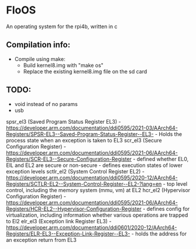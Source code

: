 # FloOS

An operating system for the rpi4b, written in c


## Compilation info:
- Compile using make:
    - Build kernel8.img with "make os"
    - Replace the existing kernel8.img file on the sd card

## TODO:
- void instead of no params
- usb


spsr_el3 (Saved Program Status Register EL3)
    - https://developer.arm.com/documentation/ddi0595/2021-03/AArch64-Registers/SPSR-EL3--Saved-Program-Status-Register--EL3-
    - Holds the process state when an exception is taken to EL3
scr_el3 (Secure Configuration Register)
    - https://developer.arm.com/documentation/ddi0595/2021-06/AArch64-Registers/SCR-EL3--Secure-Configuration-Register
    - defined whether EL0, ElL and EL2 are secure or non-secure
    - defines execution states of lower exception levels
sctlr_el2 (System Control Register EL2)
    - https://developer.arm.com/documentation/ddi0595/2020-12/AArch64-Registers/SCTLR-EL2--System-Control-Register--EL2-?lang=en
    - top level control, including the memory system (mmu, vm) at EL2
hcr_el2 (Hypervisor Configuration Register)
    - https://developer.arm.com/documentation/ddi0595/2021-06/AArch64-Registers/HCR-EL2--Hypervisor-Configuration-Register
    - defines config for virtualization, including information whether various operations are trapped to El2
elr_el3 (Exception link Register EL3)
    - https://developer.arm.com/documentation/ddi0601/2020-12/AArch64-Registers/ELR-EL3--Exception-Link-Register--EL3-
    - holds the address for an exception return from EL3